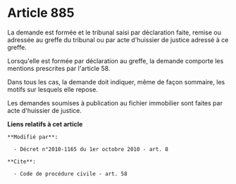 # Article 885

La demande est formée et le tribunal saisi par déclaration faite, remise ou adressée au greffe du tribunal ou par acte
d'huissier de justice adressé à ce greffe. 

Lorsqu'elle est formée par déclaration au greffe, la demande comporte les mentions prescrites par l'article 58. 

Dans tous les cas, la demande doit indiquer, même de façon sommaire, les motifs sur lesquels elle repose. 

Les demandes soumises à publication au fichier immobilier sont faites par acte d'huissier de justice.

**Liens relatifs à cet article**

	**Modifié par**:

	  - Décret n°2010-1165 du 1er octobre 2010 - art. 8

	**Cite**:

	  - Code de procédure civile - art. 58
